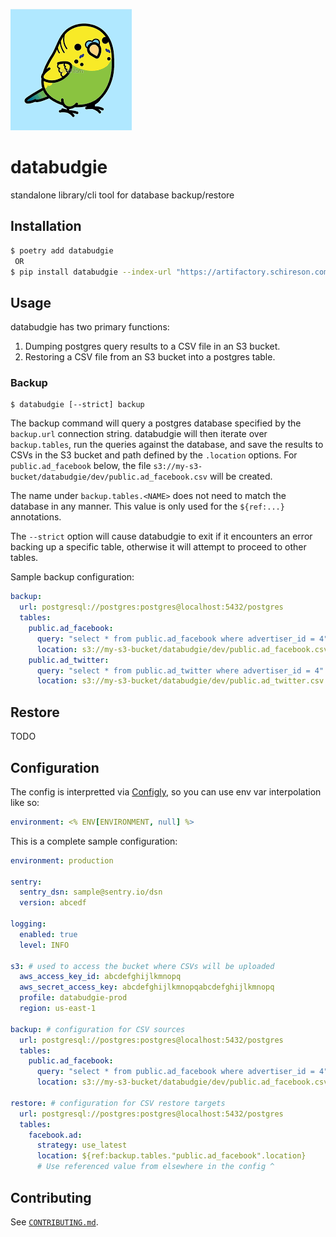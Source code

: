 ![databudgie](databudgie.png)

# databudgie

standalone library/cli tool for database backup/restore

## Installation

```bash
$ poetry add databudgie
 OR
$ pip install databudgie --index-url "https://artifactory.schireson.com/artifactory/api/pypi/pypi/simple"
```

## Usage

databudgie has two primary functions:

1. Dumping postgres query results to a CSV file in an S3 bucket.
1. Restoring a CSV file from an S3 bucket into a postgres table.

### Backup

```
$ databudgie [--strict] backup
```

The backup command will query a postgres database specified by the `backup.url` connection string. databudgie will then iterate over `backup.tables`, run the queries against the database, and save the results to CSVs in the S3 bucket and path defined by the `.location` options. For `public.ad_facebook` below, the file `s3://my-s3-bucket/databudgie/dev/public.ad_facebook.csv` will be created.

The name under `backup.tables.<NAME>` does not need to match the database in any manner. This value is only used for the `${ref:...}` annotations.

The `--strict` option will cause databudgie to exit if it encounters an error backing up a specific table, otherwise it will attempt to proceed to other tables.

Sample backup configuration:

```yml
backup:
  url: postgresql://postgres:postgres@localhost:5432/postgres
  tables:
    public.ad_facebook:
      query: "select * from public.ad_facebook where advertiser_id = 4"
      location: s3://my-s3-bucket/databudgie/dev/public.ad_facebook.csv
    public.ad_twitter:
      query: "select * from public.ad_twitter where advertiser_id = 4"
      location: s3://my-s3-bucket/databudgie/dev/public.ad_twitter.csv
```

## Restore

TODO

## Configuration

The config is interpretted via [Configly](https://github.com/schireson/configly), so you can use env var interpolation like so:

```yml
environment: <% ENV[ENVIRONMENT, null] %>
```

This is a complete sample configuration:

```yml
environment: production

sentry:
  sentry_dsn: sample@sentry.io/dsn
  version: abcedf

logging:
  enabled: true
  level: INFO

s3: # used to access the bucket where CSVs will be uploaded
  aws_access_key_id: abcdefghijlkmnopq
  aws_secret_access_key: abcdefghijlkmnopqabcdefghijlkmnopq
  profile: databudgie-prod
  region: us-east-1

backup: # configuration for CSV sources
  url: postgresql://postgres:postgres@localhost:5432/postgres
  tables:
    public.ad_facebook:
      query: "select * from public.ad_facebook where advertiser_id = 4"
      location: s3://my-s3-bucket/databudgie/dev/public.ad_facebook.csv

restore: # configuration for CSV restore targets
  url: postgresql://postgres:postgres@localhost:5432/postgres
  tables:
    facebook.ad:
      strategy: use_latest
      location: ${ref:backup.tables."public.ad_facebook".location}
      # Use referenced value from elsewhere in the config ^
```


## Contributing

See [`CONTRIBUTING.md`](./CONTRIBUTING.md).